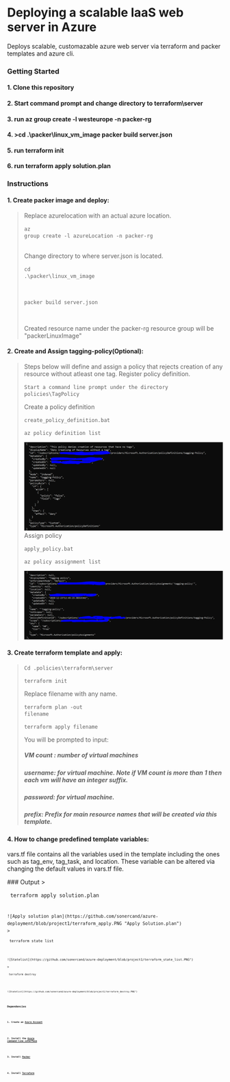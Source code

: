 # Deploying a scalable IaaS web server in Azure
<p>Deploys scalable, customazable azure web server via terraform and packer templates and azure cli.</p>

### Getting Started
#### 1. Clone this repository
#### 2. Start command prompt and change directory to terraform\server
#### 3. run az group create -l westeurope -n packer-rg
#### 4. >cd .\packer\linux_vm_image packer build server.json
#### 5. run terraform init 
#### 6. run terraform apply solution.plan
### Instructions
#### 1. Create packer image and deploy:
>Replace azurelocation with an actual azure location. <pre><code>az group create -l azureLocation -n packer-rg </code></pre> <br/>
>Change directory to where server.json is located. <pre><code>cd .\packer\linux_vm_image</code> </pre> <br/>
><pre><code>packer build server.json </code></pre> <br/>
>Created resource name under the packer-rg resource group will be "packerLinuxImage"
#### 2. Create and Assign tagging-policy(Optional): </li>
> Steps below will define and assign a policy that rejects creation of any resource without atleast one tag.
>Register policy definition.  <pre><code>Start a command line prompt under the directory policies\TagPolicy</code> </pre> 
> Create a policy definition <pre><code>create_policy_definition.bat</code></pre>
> <pre><code>az policy definition list</code></pre> 
> ![Policy definition](https://github.com/sonercand/azure-deployment/blob/project1/tagging_policy_definition.PNG "Created Azure Policy definition")
> Assign policy <pre><code>apply_policy.bat</code></pre> 
> <pre><code>az policy assignment list</code></pre> 
> ![Policy assignment](https://github.com/sonercand/azure-deployment/blob/project1/tagging_policy_assignment.PNG "Created Azure Policy assignment")
#### 3. Create terraform template and apply:
><pre><code>Cd .policies\terraform\server</code></pre> 
><pre><code>terraform init</code></pre> 
>Replace filename with any name.<pre><code>terraform plan -out filename </code></pre> 
><pre><code>terraform apply filename</code></pre> 
>You will be prompted to input:
> ##### VM count : number of virtual machines
> ##### username: for virtual machine. Note if VM count is more than 1 then each vm will have an integer suffix.
> ##### password: for virtual machine.
> ##### prefix: Prefix for main resource names that will be created via this template.
#### 4. How to change predefined template variables:
<p>vars.tf file contains all the variables used in the template including the ones such as tag_env, tag_task, and location. These variable can be altered via changing the default values in vars.tf file.</p>
### Output
><pre><code> terraform apply solution.plan <code></pre> 
![Apply solution plan](https://github.com/sonercand/azure-deployment/blob/project1/terraform_apply.PNG "Apply Solution.plan")
><pre><code> terraform state list   <code></pre> 
![Statelist](https://github.com/sonercand/azure-deployment/blob/project1/terraform_state_list.PNG")
><pre><code> terraform destroy    <code></pre> 
![Statelist](https://github.com/sonercand/azure-deployment/blob/project1/terraform_destroy.PNG")

### Dependencies
#### 1. Create an [Azure Account](https://portal.azure.com) 
#### 2. Install the [Azure command line interface](https://docs.microsoft.com/en-us/cli/azure/install-azure-cli?view=azure-cli-latest)
#### 3. Install [Packer](https://www.packer.io/downloads)
#### 4. Install [Terraform](https://www.terraform.io/downloads.html)
